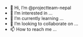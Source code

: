 - 👋 Hi, I’m @projectteam-nepal
- 👀 I’m interested in ...
- 🌱 I’m currently learning ...
- 💞️ I’m looking to collaborate on ...
- 📫 How to reach me ...

<!---
projectteam-nepal/projectteam-nepal is a ✨ special ✨ repository because its `README.md` (this file) appears on your GitHub profile.
You can click the Preview link to take a look at your changes.
--->
